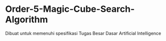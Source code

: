 # Order-5-Magic-Cube-Search-Algorithm
Dibuat untuk memenuhi spesifikasi Tugas Besar Dasar Artificial Intelligence
